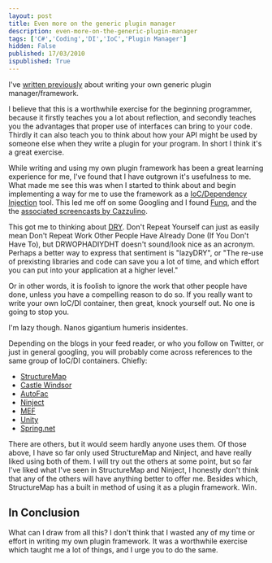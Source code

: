```yaml
---
layout: post
title: Even more on the generic plugin manager
description: even-more-on-the-generic-plugin-manager
tags: ['C#','Coding','DI','IoC','Plugin Manager']
hidden: False
published: 17/03/2010
ispublished: True
---
```

I've <a title="Writing a generic plugin manager in C# @ Temporal Cohesion" href="http://temporalcohesion.co.uk/2009/05/25/writing-a-generic-plugin-manager-in-c/" target="_self">written </a><a title="More on the generic plugin manager" href="http://temporalcohesion.co.uk/2009/11/02/more-on-the-generic-plugin-manager/" target="_self">previously</a> about writing your own generic plugin manager/framework.

I believe that this is a worthwhile exercise for the beginning programmer, because it firstly teaches you a lot about reflection, and secondly teaches you the advantages that proper use of interfaces can bring to your code. Thirdly it can also teach you to think about how your API might be used by someone else when they write a plugin for your program. In short I think it's a great exercise.

While writing and using my own plugin framework has been a great learning experience for me, I've found that I have outgrown it's usefulness to me. What made me see this was when I started to think about and begin implementing a way for me to use the framework as a <a title="Dependency Injection on Wikipedia" href="http://en.wikipedia.org/wiki/Dependency_injection" target="_blank">IoC/Dependency Injection</a> tool. This led me off on some Googling and I found <a title="Funq DI container on Codeplex" href="http://funq.codeplex.com/" target="_blank">Funq</a>, and the the <a href="http://www.clariusconsulting.net/blogs/kzu/archive/2009/02/02/116399.aspx" target="_blank">associated screencasts by Cazzulino</a>.

This got me to thinking about <a title="Don't Repeat Yourself on Wikipedia" href="http://en.wikipedia.org/wiki/Don%27t_repeat_yourself" target="_blank">DRY</a>. Don't Repeat Yourself can just as easily mean Don't Repeat Work Other People Have Already Done (If You Don't Have To), but DRWOPHADIYDHT doesn't sound/look nice as an acronym. Perhaps a better way to express that sentiment is "lazyDRY", or "The re-use of prexisting libraries and code can save you a lot of time, and which effort you can put into your application at a higher level."

Or in other words, it is foolish to ignore the work that other people have done, unless you have a compelling reason to do so. If you really want to write your own IoC/DI container, then great, knock yourself out. No one is going to stop you.

I'm lazy though. Nanos gigantium humeris insidentes.

Depending on the blogs in your feed reader, or who you follow on Twitter, or just in general googling, you will probably come across references to the same group of IoC/DI containers. Chiefly:
<ul>
	<li><a title="StructureMap on Github" href="http://structuremap.github.com/structuremap/index.html" target="_blank">StructureMap</a></li>
	<li><a title="Castle Windsor" href="http://www.castleproject.org/" target="_blank">Castle Windsor</a></li>
	<li><a title="AutoFac on Google code" href="http://code.google.com/p/autofac/" target="_blank">AutoFac</a></li>
	<li><a title="Ninject" href="http://ninject.org/" target="_blank">Ninject</a></li>
	<li><a href="http://www.codeplex.com/MEF/" target="_blank">MEF</a></li>
	<li><a href="http://msdn.com/unity">Unity</a></li>
	<li><a href="http://www.springframework.net/">Spring.net</a></li>
</ul>
There are others, but it would seem hardly anyone uses them. Of those above, I have so far only used StructureMap and Ninject, and have really liked using both of them. I will try out the others at some point, but so far I've liked what I've seen in StructureMap and Ninject, I honestly don't think that any of the others will have anything better to offer me. Besides which, StructureMap has a built in method of using it as a plugin framework. Win.
<h2>In Conclusion</h2>
What can I draw from all this? I don't think that I wasted any of my time or effort in writing my own plugin framework. It was a worthwhile exercise which taught me a lot of things, and I urge you to do the same.
